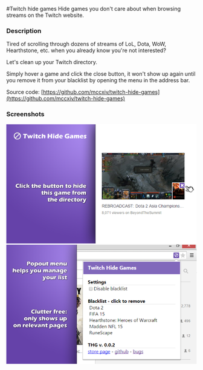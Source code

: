 #Twitch hide games
Hide games you don't care about when browsing streams on the Twitch website.

### Description

Tired of scrolling through dozens of streams of LoL, Dota, WoW, Hearthstone, etc. when you already know you're not interested?

Let's clean up your Twitch directory.

Simply hover a game and click the close button, it won't show up again until you remove it from your blacklist by opening the menu in the address bar.

Source code: [https://github.com/mccxiv/twitch-hide-games](https://github.com/mccxiv/twitch-hide-games)

### Screenshots
![](/webstore/screenshot_1.png?raw=true)
![](/webstore/screenshot_2.png?raw=true)

